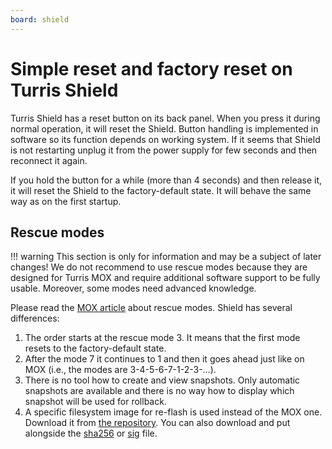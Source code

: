 ```yaml
---
board: shield
---
```

# Simple reset and factory reset on Turris Shield

Turris Shield has a reset button on its back panel. When you press it during
normal operation, it will reset the Shield. Button handling is implemented
in software so its function depends on working system. If it seems that Shield
is not restarting unplug it from the power supply for few seconds and then
reconnect it again.

If you hold the button for a while (more than 4 seconds) and then release it,
it will reset the Shield to the factory-default state. It will behave the same
way as on the first startup.

## Rescue modes

!!! warning
    This section is only for information and may be a subject of later changes!
    We do not recommend to use rescue modes because they are designed for
    Turris MOX and require additional software support to be fully usable.
    Moreover, some modes need advanced knowledge.

Please read the [MOX article](../mox/rescue-modes.md) about rescue modes.
Shield has several differences:

1. The order starts at the rescue mode 3. It means that the first mode
   resets to the factory-default state.
2. After the mode 7 it continues to 1 and then it goes ahead just like on MOX
   (i.e., the modes are 3-4-5-6-7-1-2-3-…).
3. There is no tool how to create and view snapshots. Only automatic
   snapshots are available and there is no way how to display which
   snapshot will be used for rollback.
4. A specific filesystem image for re-flash is used instead of the MOX one.
   Download it from
   [the repository](https://repo.turris.cz/hbs/medkit/mox-medkit-contract-shield-latest.tar.gz).
   You can also download and put alongside the
   [sha256](https://repo.turris.cz/hbs/medkit/mox-medkit-contract-shield-latest.tar.gz.sha256)
   or [sig](https://repo.turris.cz/hbs/medkit/mox-medkit-contract-shield-latest.tar.gz.sig)
   file.
